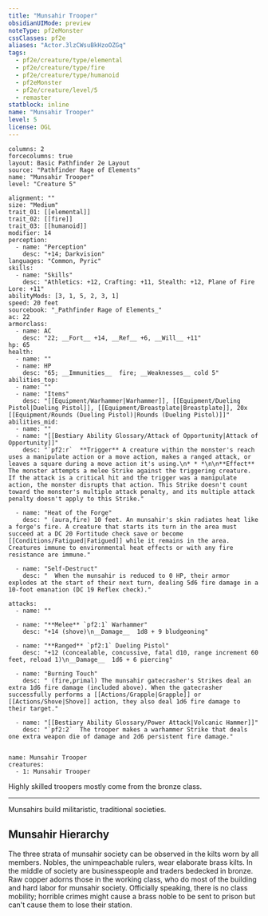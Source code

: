 ```yaml
---
title: "Munsahir Trooper"
obsidianUIMode: preview
noteType: pf2eMonster
cssClasses: pf2e
aliases: "Actor.3lzCWsuBkHzoOZGq" 
tags:
  - pf2e/creature/type/elemental
  - pf2e/creature/type/fire
  - pf2e/creature/type/humanoid
  - pf2eMonster
  - pf2e/creature/level/5
  - remaster
statblock: inline
name: "Munsahir Trooper"
level: 5
license: OGL
---
```


```statblock
columns: 2
forcecolumns: true
layout: Basic Pathfinder 2e Layout
source: "Pathfinder Rage of Elements"
name: "Munsahir Trooper"
level: "Creature 5"

alignment: ""
size: "Medium"
trait_01: [[elemental]]
trait_02: [[fire]]
trait_03: [[humanoid]]
modifier: 14
perception:
  - name: "Perception"
    desc: "+14; Darkvision"
languages: "Common, Pyric"
skills:
  - name: "Skills"
    desc: "Athletics: +12, Crafting: +11, Stealth: +12, Plane of Fire Lore: +11"
abilityMods: [3, 1, 5, 2, 3, 1]
speed: 20 feet
sourcebook: "_Pathfinder Rage of Elements_"
ac: 22
armorclass:
  - name: AC
    desc: "22; __Fort__ +14, __Ref__ +6, __Will__ +11"
hp: 65
health:
  - name: ""
  - name: HP
    desc: "65; __Immunities__  fire; __Weaknesses__ cold 5"
abilities_top:
  - name: ""
  - name: "Items"
    desc: "[[Equipment/Warhammer|Warhammer]], [[Equipment/Dueling Pistol|Dueling Pistol]], [[Equipment/Breastplate|Breastplate]], 20x [[Equipment/Rounds (Dueling Pistol)|Rounds (Dueling Pistol)]]"
abilities_mid:
  - name: ""
  - name: "[[Bestiary Ability Glossary/Attack of Opportunity|Attack of Opportunity]]"
    desc: "`pf2:r`  **Trigger** A creature within the monster's reach uses a manipulate action or a move action, makes a ranged attack, or leaves a square during a move action it's using.\n* * *\n\n**Effect** The monster attempts a melee Strike against the triggering creature. If the attack is a critical hit and the trigger was a manipulate action, the monster disrupts that action. This Strike doesn't count toward the monster's multiple attack penalty, and its multiple attack penalty doesn't apply to this Strike."

  - name: "Heat of the Forge"
    desc: " (aura,fire) 10 feet. An munsahir's skin radiates heat like a forge's fire. A creature that starts its turn in the area must succeed at a DC 20 Fortitude check save or become [[Conditions/Fatigued|Fatigued]] while it remains in the area. Creatures immune to environmental heat effects or with any fire resistance are immune."

  - name: "Self-Destruct"
    desc: "  When the munsahir is reduced to 0 HP, their armor explodes at the start of their next turn, dealing 5d6 fire damage in a 10-foot emanation (DC 19 Reflex check)."

attacks:
  - name: ""

  - name: "**Melee** `pf2:1` Warhammer"
    desc: "+14 (shove)\n__Damage__  1d8 + 9 bludgeoning"

  - name: "**Ranged** `pf2:1` Dueling Pistol"
    desc: "+12 (concealable, concussive, fatal d10, range increment 60 feet, reload 1)\n__Damage__  1d6 + 6 piercing"

  - name: "Burning Touch"
    desc: " (fire,primal) The munsahir gatecrasher's Strikes deal an extra 1d6 fire damage (included above). When the gatecrasher successfully performs a [[Actions/Grapple|Grapple]] or [[Actions/Shove|Shove]] action, they also deal 1d6 fire damage to their target."

  - name: "[[Bestiary Ability Glossary/Power Attack|Volcanic Hammer]]"
    desc: "`pf2:2`  The trooper makes a warhammer Strike that deals one extra weapon die of damage and 2d6 persistent fire damage."
 
```

```encounter-table
name: Munsahir Trooper
creatures:
  - 1: Munsahir Trooper
```



Highly skilled troopers mostly come from the bronze class.

* * *

Munsahirs build militaristic, traditional societies.

## Munsahir Hierarchy

The three strata of munsahir society can be observed in the kilts worn by all members. Nobles, the unimpeachable rulers, wear elaborate brass kilts. In the middle of society are businesspeople and traders bedecked in bronze. Raw copper adorns those in the working class, who do most of the building and hard labor for munsahir society. Officially speaking, there is no class mobility; horrible crimes might cause a brass noble to be sent to prison but can't cause them to lose their station.
